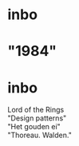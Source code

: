 
# inbo
# "1984"
# inbo  
Lord of the Rings  
"Design patterns"  
"Het gouden ei"  
"Thoreau. Walden."

